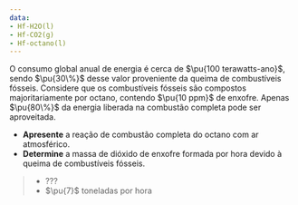 ```yaml
---
data:
- Hf-H2O(l)
- Hf-CO2(g)
- Hf-octano(l)
---
```

O consumo global anual de energia é cerca de $\pu{100 terawatts-ano}$, sendo $\pu{30\%}$ desse valor proveniente da queima de combustíveis fósseis. Considere que os combustíveis fósseis são compostos majoritariamente por octano, contendo $\pu{10 ppm}$ de enxofre. Apenas $\pu{80\%}$ da energia liberada na combustão completa pode ser aproveitada. 

- **Apresente** a reação de combustão completa do octano com ar atmosférico.
- **Determine** a massa de dióxido de enxofre formada por hora devido à queima de combustíveis fósseis.

> - ???
> - $\pu{7}$ toneladas por hora

